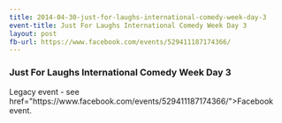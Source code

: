 ```yaml
---
title: 2014-04-30-just-for-laughs-international-comedy-week-day-3
event-title: Just For Laughs International Comedy Week Day 3
layout: post
fb-url: https://www.facebook.com/events/529411187174366/
---
```

<h3>Just For Laughs International Comedy Week Day 3</h3>
Legacy event - see <a> href="https://www.facebook.com/events/529411187174366/">Facebook event</a>.